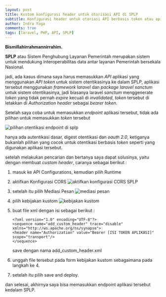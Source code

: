 ```yaml
---
layout: post
title: Kustom konfigurasi header untuk otorisasi API di SPLP
subtitle: Konfigurasi header untuk otoriasi API berbasis token atau apikey bagi pengguna laravel sanctum atau aplikasi yang menggunakan otentikasi berbasis token.
author: Indra Yoga
comments: true
tags: [laravel, PHP, API, SPLP]
---
```


**Bismillahirrahmannirrahim.**

**SPLP** atau Sistem Penghubung Layanan Pemerintah merupakan sistem untuk mendukung interoperabilitas data antar layanan Pemerintah bersekala Nasional.

jadi, ada kasus dimana saya harus memasukkan _API_ aplikasi yang menggunakan _API token_ untuk sistem otentikasinya ke dalam SPLP, aplikasi tersebut menggunakan _framework laravel_ dan _package laravel sanctum_ untuk sistem otentikasinya, jadi biasanya laravel _sanctum_ menggenerate _token_ yang tidak pernah _expire_ kecuali di _invalidated_, _token_ tersebut di letakkan di _Authorization header_ sebagai _bearer token_.

Setelah saya coba untuk memasukkan _endpoint_ aplikasi tersebut, tidak ada pilihan untuk memasukkan _token_ tersebut

![pilihan otentikasi endpoint di splp](/images/pilihan-otentikasi-endpoint-splp.png)

hanya ada autentikasi dasar, digest otentikasi dan _oauth 2.0_, ketiganya bukanlah pilihan yang cocok untuk otentikasi berbasis _token_ seperti yang digunakan aplikasi tersebut.

setelah melakukan pencarian dan bertanya saya dapat solusinya, yaitu dengan membuat _custom header_, caranya sebagai berikut :

1. masuk ke API Configurations, kemudian pilih Runtime
2. aktifkan Konfigurasi CORS
   ![aktifkan konfigurasi CORS SPLP](/images/konfigurasi-cors-splp.png)

3. setelah itu pilih Mediasi Pesan
   ![mediasi pesan](/images/mediasi-kebijakan-splp.png)
4. pilih kebijakan kustom
   ![kebijakan kustom](/images/kebijakan-kustom-splp.png)
5. buat file xml dengan isi sebagai berikut :

   ```
   <?xml version="1.0" encoding="UTF-8"?>
   <sequence name="add_custom_header" trace="disable" xmlns="http://ws.apache.org/ns/synapse">
   <header name="Authorization" value="Bearer [ISI TOKEN APLIKASI]" scope="transport"/>
   </sequence>
   ```

   save dengan nama add_custom_header.xml

6. unggah file tersebut pada form kebijakan kustom sebagaimana pada langkah ke 4.
7. setelah itu pilih save and deploy.

dan selesai, akhirnya saya bisa memasukkan endpoint aplikasi tersebut kedalam SPLP.
